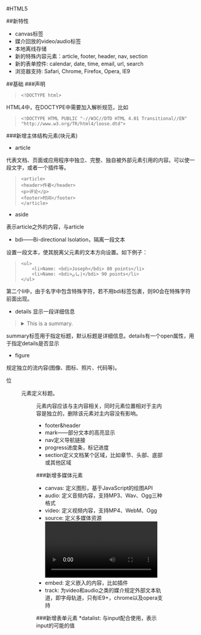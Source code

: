 #HTML5

##新特性
* canvas标签
* 媒介回放的video/audio标签
* 本地离线存储
* 新的特殊内容元素：article, footer, header, nav, section
* 新的表单控件: calendar, date, time, email, url, search
* 浏览器支持: Safari, Chrome, Firefox, Opera, IE9

##基础
###声明
>     <!DOCTYPE html> 
     
HTML4中，在DOCTYPE中需要加入解析规范，比如
>     <!DOCTYPE HTML PUBLIC "-//W3C//DTD HTML 4.01 Transitional//EN" "http://www.w3.org/TR/html4/loose.dtd">

###新增主体结构元素(块元素)
* article

代表文档、页面或应用程序中独立、完整、独自被外部元素引用的内容。可以使一段文字，或者一个插件等。

>     <article>
>     <header>作者</header>
>     <p>评论</p>
>     <footer>时间</footer>
>     </article>

* aside

表示article之外的内容，与article

* bdi——Bi-directional Isolation，隔离一段文本

设置一段文本，使其脱离父元素的文本方向设置。如下例子：
>     <ul>
>         <li>Name: <bdi>Joseph</bdi> 80 points</li>
>         <li>Name: <bdi>إيان</bdi> 90 points</li>
>     </ul>

第二个li中，由于名字中包含特殊字符，若不用bdi标签包裹，则90会在特殊字符前面出现。

* details 显示一段详细信息

>    <details>
>         <summary>This is a summary.</summary>
>         <p>Huhu</>
>    </details>

summary标签用于指定标题，默认标题是详细信息。details有一个open属性，用于指定details是否显示 

* figure

规定独立的流内容(图像、图标、照片、代码等)。<figcaption>位<figure>元素定义标题。<figure>元素内容应该与主内容相关，同时元素位置相对于主内容是独立的，删除该元素对主内容没有影响。

* footer&header
* mark——部分文本的高亮显示
* nav定义导航链接
* progress进度条，标记进度
* section定义文档某个区域，比如章节、头部、底部或其他区域

###新增多媒体元素
* canvas: 定义图形，基于JavaScript的绘图API
* audio: 定义音频内容，支持MP3、Wav、Ogg三种格式
* video: 定义视频内容，支持MP4、WebM、Ogg
* source: 定义多媒体资源<video>和<audio>
* embed: 定义嵌入的内容，比如插件
* track: 为video和audio之类的媒介规定外部文本轨道，即字母轨道，只有IE9+，chrome以及opera支持

###新增表单元素
*datalist: 与input配合使用，表示input的可能的值






